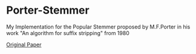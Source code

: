 # Porter-Stemmer
My Implementation for the Popular Stemmer proposed by M.F.Porter in his work "An algorithm for suffix stripping" from 1980

[Original Paper](https://tartarus.org/martin/PorterStemmer/def.txt)
